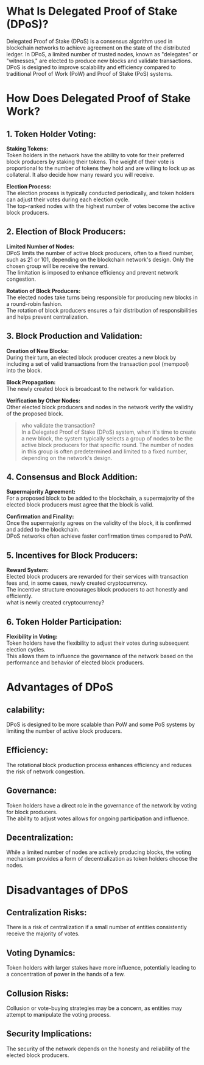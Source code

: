# What Is Delegated Proof of Stake (DPoS)?  
Delegated Proof of Stake (DPoS) is a consensus algorithm used in blockchain networks to achieve agreement on the state of the distributed ledger. In DPoS, a limited number of trusted nodes, known as "delegates" or "witnesses," are elected to produce new blocks and validate transactions. DPoS is designed to improve scalability and efficiency compared to traditional Proof of Work (PoW) and Proof of Stake (PoS) systems.  

    


# How Does Delegated Proof of Stake Work?  
## 1. Token Holder Voting:  
**Staking Tokens:**  
Token holders in the network have the ability to vote for their preferred block producers by staking their tokens. 
The weight of their vote is proportional to the number of tokens they hold and are willing to lock up as collateral. It also decide how many reward you will receive.    

**Election Process:**   
The election process is typically conducted periodically, and token holders can adjust their votes during each election cycle.   
The top-ranked nodes with the highest number of votes become the active block producers.    

## 2. Election of Block Producers:  
**Limited Number of Nodes:**  
DPoS limits the number of active block producers, often to a fixed number, such as 21 or 101, depending on the blockchain network's design. Only the chosen group will be receive the reward.   
The limitation is imposed to enhance efficiency and prevent network congestion.  

**Rotation of Block Producers:**  
The elected nodes take turns being responsible for producing new blocks in a round-robin fashion.  
The rotation of block producers ensures a fair distribution of responsibilities and helps prevent centralization.  

## 3. Block Production and Validation:  
**Creation of New Blocks:**  
During their turn, an elected block producer creates a new block by including a set of valid transactions from the transaction pool (mempool) into the block.  

**Block Propagation:**  
The newly created block is broadcast to the network for validation.  

**Verification by Other Nodes:**  
Other elected block producers and nodes in the network verify the validity of the proposed block.  

> who validate the transaction?   
> In a Delegated Proof of Stake (DPoS) system, when it's time to create a new block, the system typically selects a group of nodes to be the active block producers for that specific round. The number of nodes in this group is often predetermined and limited to a fixed number,  depending on the network's design.  


## 4. Consensus and Block Addition:  
**Supermajority Agreement:**    
For a proposed block to be added to the blockchain, a supermajority of the elected block producers must agree that the block is valid.  

**Confirmation and Finality:**    
Once the supermajority agrees on the validity of the block, it is confirmed and added to the blockchain.  
DPoS networks often achieve faster confirmation times compared to PoW.  

## 5. Incentives for Block Producers:  

**Reward System:**  
Elected block producers are rewarded for their services with transaction fees and, in some cases, newly created cryptocurrency.  
The incentive structure encourages block producers to act honestly and efficiently.    
what is newly created cryptocurrency?  

## 6. Token Holder Participation:  
**Flexibility in Voting:**  
Token holders have the flexibility to adjust their votes during subsequent election cycles.  
This allows them to influence the governance of the network based on the performance and behavior of elected block producers.  











# Advantages of DPoS
## calability:   
DPoS is designed to be more scalable than PoW and some PoS systems by limiting the number of active block producers.  
## Efficiency:   
The rotational block production process enhances efficiency and reduces the risk of network congestion.  
## Governance:  
Token holders have a direct role in the governance of the network by voting for block producers.  
The ability to adjust votes allows for ongoing participation and influence.  
## Decentralization:    
While a limited number of nodes are actively producing blocks, the voting mechanism provides a form of decentralization as token holders choose the nodes.  



# Disadvantages of DPoS
## Centralization Risks:  
There is a risk of centralization if a small number of entities consistently receive the majority of votes.  
## Voting Dynamics:  
Token holders with larger stakes have more influence, potentially leading to a concentration of power in the hands of a few.  
## Collusion Risks:  
Collusion or vote-buying strategies may be a concern, as entities may attempt to manipulate the voting process.  
## Security Implications:  
The security of the network depends on the honesty and reliability of the elected block producers.  












